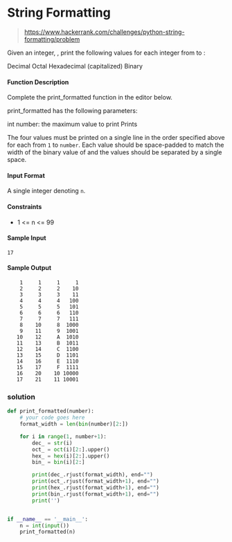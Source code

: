 # String Formatting

> https://www.hackerrank.com/challenges/python-string-formatting/problem

Given an integer, , print the following values for each integer from to :

Decimal
Octal
Hexadecimal (capitalized)
Binary

#### Function Description

Complete the print_formatted function in the editor below.

print_formatted has the following parameters:

int number: the maximum value to print
Prints

The four values must be printed on a single line in the order specified above for each from `1` to `number`. Each value should be space-padded to match the width of the binary value of and the values should be separated by a single space.

#### Input Format

A single integer denoting `n`.

#### Constraints

- 1 <= n <= 99

#### Sample Input

`17`

#### Sample Output

```
    1     1     1     1
    2     2     2    10
    3     3     3    11
    4     4     4   100
    5     5     5   101
    6     6     6   110
    7     7     7   111
    8    10     8  1000
    9    11     9  1001
   10    12     A  1010
   11    13     B  1011
   12    14     C  1100
   13    15     D  1101
   14    16     E  1110
   15    17     F  1111
   16    20    10 10000
   17    21    11 10001
```

### solution

```python
def print_formatted(number):
    # your code goes here
    format_width = len(bin(number)[2:])

    for i in range(1, number+1):
        dec_ = str(i)
        oct_ = oct(i)[2:].upper()
        hex_ = hex(i)[2:].upper()
        bin_ = bin(i)[2:]

        print(dec_.rjust(format_width), end="")
        print(oct_.rjust(format_width+1), end="")
        print(hex_.rjust(format_width+1), end="")
        print(bin_.rjust(format_width+1), end="")
        print('')


if __name__ == '__main__':
    n = int(input())
    print_formatted(n)

```
